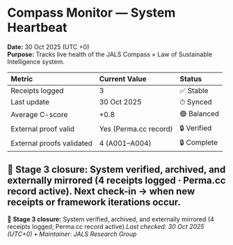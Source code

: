# Compass Monitor — System Heartbeat

**Date:** 30 Oct 2025 (UTC +0)  
**Purpose:** Tracks live health of the JALS Compass × Law of Sustainable Intelligence system.

| Metric | Current Value | Status |
|:--|:--|:--|
| Receipts logged | 3 | ✅ Stable |
| Last update | 30 Oct 2025 | ⏱ Synced |
| Average C-score | +0.8 | 🟢 Balanced |
| External proof valid | Yes (Perma.cc record) | 🔒 Verified |
| External proofs validated | 4 (A001–A004) | 🔒 Complete |🧭 **Compass status:** System viable & self-proving.
🧭 **Stage 3 closure:** System verified, archived, and externally mirrored (4 receipts logged · Perma.cc record active).
Next check-in → when new receipts or framework iterations occur.
---
🧭 **Stage 3 closure:** System verified, archived, and externally mirrored (4 receipts logged; Perma.cc record active)._Last checked: 30 Oct 2025 (UTC+0) • Maintainer: JALS Research Group_
